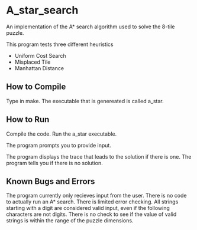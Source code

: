 # A_star_search
An implementation of the A* search algorithm used to solve the 8-tile puzzle.

This program tests three different heuristics
- Uniform Cost Search
- Misplaced Tile
- Manhattan Distance

## How to Compile
Type in make.
The executable that is genereated is called a_star.

## How to Run
Compile the code.
Run the a_star executable.

The program prompts you to provide input.
<Insert Example>

The program displays the trace that leads to the solution if there is one.
The program tells you if there is no solution.

## Known Bugs and Errors
The program currently only recieves input from the user. There is no code to actually run an A* search.
There is limited error checking. All strings starting with a digit are considered valid input, even if the following characters are not digits. There is no check to see if the value of valid strings is within the range of the puzzle dimensions.
